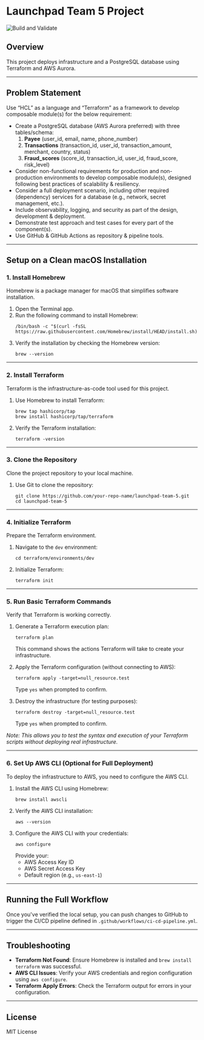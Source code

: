 # Launchpad Team 5 Project

![Build and Validate](https://github.com/DerDangla/launchpad-team-5/actions/workflows/build.yml/badge.svg)

## Overview

This project deploys infrastructure and a PostgreSQL database using Terraform and AWS Aurora.

---

## Problem Statement

Use “HCL” as a language and “Terraform” as a framework to develop composable module(s) for the below requirement:

- Create a PostgreSQL database (AWS Aurora preferred) with three tables/schema:
  1. **Payee** (user\_id, email, name, phone\_number)
  2. **Transactions** (transaction\_id, user\_id, transaction\_amount, merchant, country, status)
  3. **Fraud\_scores** (score\_id, transaction\_id, user\_id, fraud\_score, risk\_level)
- Consider non-functional requirements for production and non-production environments to develop composable module(s), designed following best practices of scalability & resiliency.
- Consider a full deployment scenario, including other required (dependency) services for a database (e.g., network, secret management, etc.).
- Include observability, logging, and security as part of the design, development & deployment.
- Demonstrate test approach and test cases for every part of the component(s).
- Use GitHub & GitHub Actions as repository & pipeline tools.

---

## Setup on a Clean macOS Installation

### 1. Install Homebrew

Homebrew is a package manager for macOS that simplifies software installation.

1. Open the Terminal app.
2. Run the following command to install Homebrew:
   ```
   /bin/bash -c "$(curl -fsSL https://raw.githubusercontent.com/Homebrew/install/HEAD/install.sh)"
   ```
3. Verify the installation by checking the Homebrew version:
   ```
   brew --version
   ```

---

### 2. Install Terraform

Terraform is the infrastructure-as-code tool used for this project.

1. Use Homebrew to install Terraform:
   ```
   brew tap hashicorp/tap
   brew install hashicorp/tap/terraform
   ```
2. Verify the Terraform installation:
   ```
   terraform -version
   ```

---

### 3. Clone the Repository

Clone the project repository to your local machine.

1. Use Git to clone the repository:
   ```
   git clone https://github.com/your-repo-name/launchpad-team-5.git
   cd launchpad-team-5
   ```

---

### 4. Initialize Terraform

Prepare the Terraform environment.

1. Navigate to the `dev` environment:
   ```
   cd terraform/environments/dev
   ```
2. Initialize Terraform:
   ```
   terraform init
   ```

---

### 5. Run Basic Terraform Commands

Verify that Terraform is working correctly.

1. Generate a Terraform execution plan:

   ```
   terraform plan
   ```

   This command shows the actions Terraform will take to create your infrastructure.

2. Apply the Terraform configuration (without connecting to AWS):

   ```
   terraform apply -target=null_resource.test
   ```

   Type `yes` when prompted to confirm.

3. Destroy the infrastructure (for testing purposes):

   ```
   terraform destroy -target=null_resource.test
   ```

   Type `yes` when prompted to confirm.

_Note: This allows you to test the syntax and execution of your Terraform scripts without deploying real infrastructure._

---

### 6. Set Up AWS CLI (Optional for Full Deployment)

To deploy the infrastructure to AWS, you need to configure the AWS CLI.

1. Install the AWS CLI using Homebrew:
   ```
   brew install awscli
   ```
2. Verify the AWS CLI installation:
   ```
   aws --version
   ```
3. Configure the AWS CLI with your credentials:
   ```
   aws configure
   ```
   Provide your:
   - AWS Access Key ID
   - AWS Secret Access Key
   - Default region (e.g., `us-east-1`)

---

## Running the Full Workflow

Once you've verified the local setup, you can push changes to GitHub to trigger the CI/CD pipeline defined in `.github/workflows/ci-cd-pipeline.yml`.

---

## Troubleshooting

- **Terraform Not Found**: Ensure Homebrew is installed and `brew install terraform` was successful.
- **AWS CLI Issues**: Verify your AWS credentials and region configuration using `aws configure`.
- **Terraform Apply Errors**: Check the Terraform output for errors in your configuration.

---

## License

MIT License

